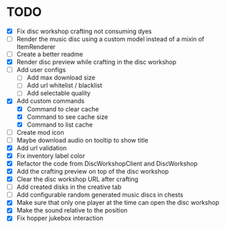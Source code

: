 # TODO
* [x] Fix disc workshop crafting not consuming dyes
* [ ] Render the music disc using a custom model instead of a mixin of ItemRenderer
* [ ] Create a better readme
* [x] Render disc preview while crafting in the disc workshop
* [ ] Add user configs
  * [ ] Add max download size
  * [ ] Add url whitelist / blacklist
  * [ ] Add selectable quality
* [x] Add custom commands
  * [x] Command to clear cache
  * [x] Command to see cache size
  * [x] Command to list cache
* [ ] Create mod icon
* [ ] Maybe download audio on tooltip to show title
* [x] Add url validation
* [x] Fix inventory label color
* [x] Refactor the code from DiscWorkshopClient and DiscWorkshop
* [x] Add the crafting preview on top of the disc workshop
* [x] Clear the disc workshop URL after crafting
* [ ] Add created disks in the creative tab
* [ ] Add configurable random generated music discs in chests
* [x] Make sure that only one player at the time can open the disc workshop
* [x] Make the sound relative to the position
* [x] Fix hopper jukebox interaction
